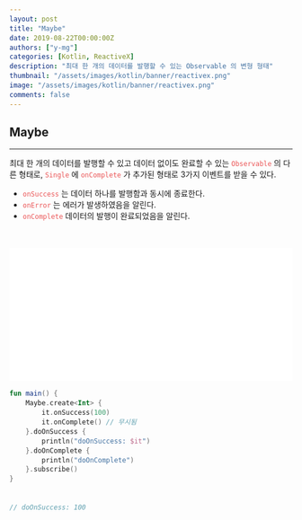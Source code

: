 ```yaml
---
layout: post
title: "Maybe"
date: 2019-08-22T00:00:00Z
authors: ["y-mg"]
categories: [Kotlin, ReactiveX]
description: "최대 한 개의 데이터를 발행할 수 있는 Observable 의 변형 형태"
thumbnail: "/assets/images/kotlin/banner/reactivex.png"
image: "/assets/images/kotlin/banner/reactivex.png"
comments: false
---
```


## Maybe
***
최대 한 개의 데이터를 발행할 수 있고 데이터 없이도 완료할 수 있는 <code style="color: #eb5657;">Observable</code> 의 다른 형태로, <code style="color: #eb5657;">Single</code> 에 <code style="color: #eb5657;">onComplete</code> 가 추가된 형태로 3가지 이벤트를 받을 수 있다. 
- <code style="color: #eb5657;">onSuccess</code> 는 데이터 하나를 발행함과 동시에 종료한다. 
- <code style="color: #eb5657;">onError</code> 는 에러가 발생하였음을 알린다.
- <code style="color: #eb5657;">onComplete</code> 데이터의 발행이 완료되었음을 알린다.
<br/>
<br/>

<div style="
background-color: #ffffff;
background-image: url(/assets/images/kotlin/content/maybe.png);
background-size: contain;
background-repeat: no-repeat;
background-position: center center;
">
<img src="/assets/images/kotlin/content/maybe.png" style="visibility: hidden;" />
</div>

```kotlin
fun main() {
    Maybe.create<Int> {
        it.onSuccess(100)
        it.onComplete() // 무시됨
    }.doOnSuccess {
        println("doOnSuccess: $it")
    }.doOnComplete {
        println("doOnComplete")
    }.subscribe()
}


// doOnSuccess: 100
```